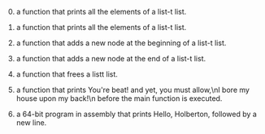 0) a function that prints all the elements of a list-t list.

1) a function that prints all the elements of a list-t list. 

2)  a function that adds a new node at the beginning of a list-t list.

3) a function that adds a new node at the end of a list-t list.

4) a function that frees a listt list.

5)  a function that prints You're beat! and yet, you must allow,\nI bore my house upon my back!\n before the main function is executed.

6) a 64-bit program in assembly that prints Hello, Holberton, followed by a new line.
